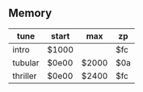 ## Memory

| tune     | start | max   | zp  |
| -------- | ----- | ----- | --- |
| intro    | $1000 |       | $fc |
| tubular  | $0e00 | $2000 | $0a |
| thriller | $0e00 | $2400 | $fc |

